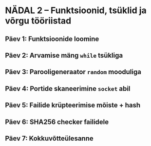 # NÄDAL 2 – Funktsioonid, tsüklid ja võrgu tööriistad

## Päev 1: Funktsioonide loomine
## Päev 2: Arvamise mäng `while` tsükliga
## Päev 3: Parooligeneraator `random` mooduliga
## Päev 4: Portide skaneerimine `socket` abil
## Päev 5: Failide krüpteerimise mõiste + hash
## Päev 6: SHA256 checker failidele
## Päev 7: Kokkuvõtteülesanne
